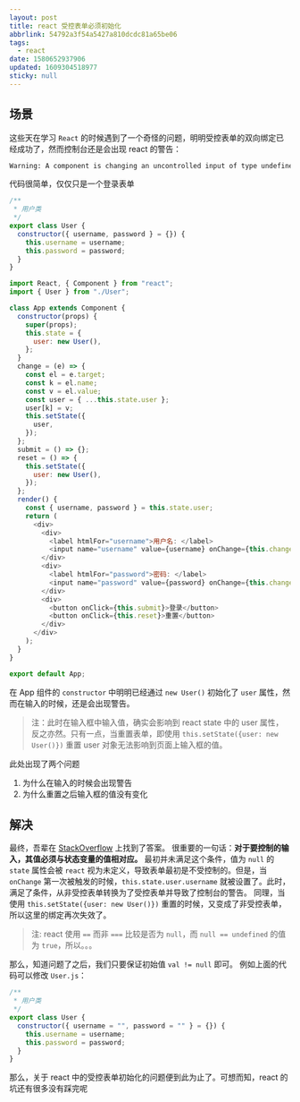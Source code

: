 ```yaml
---
layout: post
title: react 受控表单必须初始化
abbrlink: 54792a3f54a5427a810dcdc81a65be06
tags:
  - react
date: 1580652937906
updated: 1609304518977
sticky: null
---
```


## 场景

这些天在学习 `React` 的时候遇到了一个奇怪的问题，明明受控表单的双向绑定已经成功了，然而控制台还是会出现 react 的警告：

```sh
Warning: A component is changing an uncontrolled input of type undefined to be controlled. Input elements should not switch from uncontrolled to controlled (or vice versa). Decide between using a controlled or uncontrolled input element for the lifetime of the component.
```

代码很简单，仅仅只是一个登录表单

```js
/**
 * 用户类
 */
export class User {
  constructor({ username, password } = {}) {
    this.username = username;
    this.password = password;
  }
}
```

```js
import React, { Component } from "react";
import { User } from "./User";

class App extends Component {
  constructor(props) {
    super(props);
    this.state = {
      user: new User(),
    };
  }
  change = (e) => {
    const el = e.target;
    const k = el.name;
    const v = el.value;
    const user = { ...this.state.user };
    user[k] = v;
    this.setState({
      user,
    });
  };
  submit = () => {};
  reset = () => {
    this.setState({
      user: new User(),
    });
  };
  render() {
    const { username, password } = this.state.user;
    return (
      <div>
        <div>
          <label htmlFor="username">用户名: </label>
          <input name="username" value={username} onChange={this.change} />
        </div>
        <div>
          <label htmlFor="password">密码: </label>
          <input name="password" value={password} onChange={this.change} />
        </div>
        <div>
          <button onClick={this.submit}>登录</button>
          <button onClick={this.reset}>重置</button>
        </div>
      </div>
    );
  }
}

export default App;
```

在 App 组件的 `constructor` 中明明已经通过 `new User()` 初始化了 `user` 属性，然而在输入的时候，还是会出现警告。

> 注：此时在输入框中输入值，确实会影响到 react state 中的 user 属性，反之亦然。只有一点，当重置表单，即使用 `this.setState({user: new User()})` 重置 user 对象无法影响到页面上输入框的值。

此处出现了两个问题

1.  为什么在输入的时候会出现警告
1.  为什么重置之后输入框的值没有变化

## 解决

最终，吾辈在 [StackOverflow](https://stackoverflow.com/questions/37427508) 上找到了答案。
很重要的一句话：**对于要控制的输入，其值必须与状态变量的值相对应。**
最初并未满足这个条件，值为 `null` 的 `state` 属性会被 `react` 视为未定义，导致表单最初是不受控制的。但是，当 `onChange` 第一次被触发的时候，`this.state.user.username` 就被设置了。此时，满足了条件，从非受控表单转换为了受控表单并导致了控制台的警告。
同理，当使用 `this.setState({user: new User()})` 重置的时候，又变成了非受控表单，所以这里的绑定再次失效了。

> 注: react 使用 `==` 而非 `===` 比较是否为 `null`，而 `null == undefined` 的值为 `true`，所以。。。

那么，知道问题了之后，我们只要保证初始值 `val != null` 即可。
例如上面的代码可以修改 `User.js`：

```js
/**
 * 用户类
 */
export class User {
  constructor({ username = "", password = "" } = {}) {
    this.username = username;
    this.password = password;
  }
}
```

那么，关于 react 中的受控表单初始化的问题便到此为止了。可想而知，react 的坑还有很多没有踩完呢
